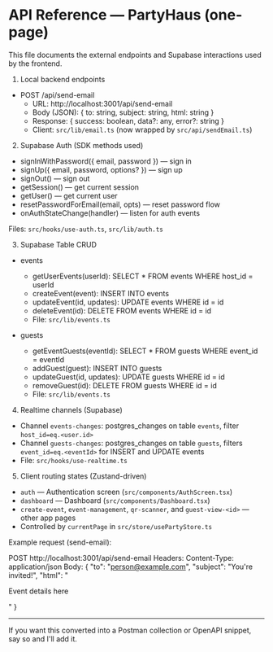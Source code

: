 # API Reference — PartyHaus (one-page)

This file documents the external endpoints and Supabase interactions used by the frontend.

1) Local backend endpoints

- POST /api/send-email
  - URL: http://localhost:3001/api/send-email
  - Body (JSON): { to: string, subject: string, html: string }
  - Response: { success: boolean, data?: any, error?: string }
  - Client: `src/lib/email.ts` (now wrapped by `src/api/sendEmail.ts`)

2) Supabase Auth (SDK methods used)

- signInWithPassword({ email, password }) — sign in
- signUp({ email, password, options? }) — sign up
- signOut() — sign out
- getSession() — get current session
- getUser() — get current user
- resetPasswordForEmail(email, opts) — reset password flow
- onAuthStateChange(handler) — listen for auth events

Files: `src/hooks/use-auth.ts`, `src/lib/auth.ts`

3) Supabase Table CRUD

- events
  - getUserEvents(userId): SELECT * FROM events WHERE host_id = userId
  - createEvent(event): INSERT INTO events
  - updateEvent(id, updates): UPDATE events WHERE id = id
  - deleteEvent(id): DELETE FROM events WHERE id = id
  - File: `src/lib/events.ts`

- guests
  - getEventGuests(eventId): SELECT * FROM guests WHERE event_id = eventId
  - addGuest(guest): INSERT INTO guests
  - updateGuest(id, updates): UPDATE guests WHERE id = id
  - removeGuest(id): DELETE FROM guests WHERE id = id
  - File: `src/lib/events.ts`

4) Realtime channels (Supabase)

- Channel `events-changes`: postgres_changes on table `events`, filter `host_id=eq.<user.id>`
- Channel `guests-changes`: postgres_changes on table `guests`, filters `event_id=eq.<eventId>` for INSERT and UPDATE events
- File: `src/hooks/use-realtime.ts`

5) Client routing states (Zustand-driven)

- `auth` — Authentication screen (`src/components/AuthScreen.tsx`)
- `dashboard` — Dashboard (`src/components/Dashboard.tsx`)
- `create-event`, `event-management`, `qr-scanner`, and `guest-view-<id>` — other app pages
- Controlled by `currentPage` in `src/store/usePartyStore.ts`

Example request (send-email):

POST http://localhost:3001/api/send-email
Headers: Content-Type: application/json
Body:
{
  "to": "person@example.com",
  "subject": "You're invited!",
  "html": "<p>Event details here</p>"
}

---
If you want this converted into a Postman collection or OpenAPI snippet, say so and I'll add it.
